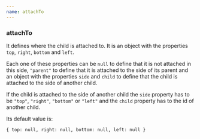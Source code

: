 ```yaml
---
name: attachTo
---
```


### attachTo

It defines where the child is attached to. It is an object with the properties `top`, `right`, `bottom` and `left`.

Each one of these properties can be `null` to define that it is not attached in this side, `"parent"` to define that it is attached to the side of its parent and an object with the properties `side` and `child` to define that the child is attached to the side of another child.

If the child is attached to the side of another child the `side` property has to be `"top"`, `"right"`, `"bottom"` or `"left"` and the `child` property has to the id of another child.

Its default value is:

`{ top: null, right: null, bottom: null, left: null }`
